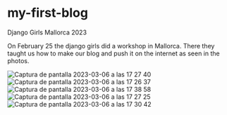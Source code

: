 # my-first-blog
Django Girls Mallorca 2023



On February 25 the django girls did a workshop in Mallorca. There they taught us how to make our blog and push it on the internet as seen in the photos.

![Captura de pantalla 2023-03-06 a las 17 27 40](https://user-images.githubusercontent.com/107317822/223172702-33d96a1e-2930-4065-9aa3-904ed0a7b2d8.png)
![Captura de pantalla 2023-03-06 a las 17 26 37](https://user-images.githubusercontent.com/107317822/223172755-6fc06c06-b884-4d5a-9d66-c3751f423c95.png)
![Captura de pantalla 2023-03-06 a las 17 38 58](https://user-images.githubusercontent.com/107317822/223174158-688dcf31-2e35-4f79-995e-7045e2323ab3.png)
![Captura de pantalla 2023-03-06 a las 17 27 25](https://user-images.githubusercontent.com/107317822/223172782-76360b9e-1a63-4058-a91f-719f851de0f7.png)
![Captura de pantalla 2023-03-06 a las 17 30 42](https://user-images.githubusercontent.com/107317822/223172837-65bc6b10-c7e0-4f3d-9ef2-b89be01b4bd2.png)

